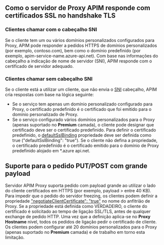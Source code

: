 ## <a name="how-apim-proxy-server-responds-with-ssl-certificates-in-the-tls-handshake"></a>Como o servidor de Proxy APIM responde com certificados SSL no handshake TLS

### <a name="clients-calling-with-sni-header"></a>Clientes chamar com o cabeçalho SNI
Se o cliente tem um ou vários domínios personalizados configurados para Proxy, APIM pode responder a pedidos HTTPS de domínios personalizados (por exemplo, contoso.com), bem como o domínio predefinido (por exemplo, apim-service-name.azure-api.net). Com base nas informações do cabeçalho a indicação de nome de servidor (SNI), APIM responde com o certificado de servidor adequado.

### <a name="clients-calling-without-sni-header"></a>Clientes chamar sem cabeçalho SNI
Se o cliente está a utilizar um cliente, que não envia o [SNI](https://tools.ietf.org/html/rfc6066#section-3) cabeçalho, APIM cria respostas com base na lógica seguinte:

* Se o serviço tem apenas um domínio personalizado configurado para Proxy, o certificado predefinido é o certificado que foi emitido para o domínio personalizado de Proxy.
* Se o serviço configurado vários domínios personalizados para o Proxy (apenas suportado no **Premium** camada), o cliente pode designar que certificado deve ser o certificado predefinido. Para definir o certificado predefinido, o [defaultSslBinding](https://docs.microsoft.com/rest/api/apimanagement/apimanagementservice/createorupdate#hostnameconfiguration) propriedade deve ser definida como true ("defaultSslBinding": "true"). Se o cliente não defina a propriedade, o certificado predefinido é o certificado emitido para o domínio de Proxy predefinido alojado em *.azure api.net.

## <a name="support-for-putpost-request-with-large-payload"></a>Suporte para o pedido PUT/POST com grande payload

Servidor APIM Proxy suporta pedido com payload grande ao utilizar o lado do cliente certificados em HTTPS (por exemplo, payload > entre 40 KB). Para impedir que o pedido do servidor freezing, os clientes podem definir a propriedade ["negotiateClientCertificate": "true"](https://docs.microsoft.com/rest/api/apimanagement/ApiManagementService/CreateOrUpdate#hostnameconfiguration) no nome do anfitrião de Proxy. Se a propriedade está definida como VERDADEIRO, o cliente do certificado é solicitado ao tempo de ligação SSL/TLS, antes de qualquer exchange de pedido HTTP. Uma vez que a definição aplica-se no **Proxy Hostname** nível, todos os pedidos de ligação pedir o certificado de cliente. Os clientes podem configurar até 20 domínios personalizados para o Proxy (apenas suportado no **Premium** camada) e de trabalho em torno esta limitação.

